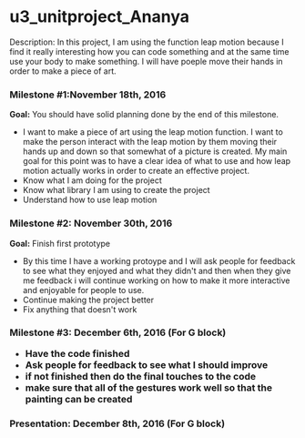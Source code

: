 # u3_unitproject_Ananya

Description: In this project, I am using the function leap motion because I find it really interesting how you can code something and at the same time use your body to make something. I will have poeple move their hands in order to make a piece of art. 

<h3>Milestone #1:November 18th, 2016 </h3>
  <strong>Goal:</strong> You should have solid planning done by the end of this milestone.
  <ul>
    <li>I want to make a piece of art using the leap motion function. I want to make the person interact with the leap motion by them moving their hands up and down so that somewhat of a picture is created. My main goal for this point was to have a clear idea of what to use and how leap motion actually works in order to create an effective project. </li> 
     <li>Know what I am doing for the project</li>
       <li>Know what library I am using to create the project</li>
         <li>Understand how to use leap motion</li>
  </ul>
</div>
 
<p>
  <h3>Milestone #2: November 30th, 2016 </h3>
  <strong>Goal:</strong> Finish first prototype 
  <ul>
    <li>By this time I have a working protoype and I will ask people for feedback to see what they enjoyed and what they didn't and then when they give me feedback i will continue working on how to make it more interactive and enjoyable for people to use. </li> 
     <li>Continue making the project better</li>
     <li>Fix anything that doesn't work</li>
     
  </ul>
</p>
 
<div>
  <h3>Milestone #3: December 6th, 2016 (For G block)</br>
  <ul>
    <li>Have the code finished</li>
    <li>Ask people for feedback to see what I should improve</li>
    <li>if not finished then do the final touches to the code</li>
    <li>make sure that all of the gestures work well so that the painting can be created</li>
  </ul>
</div>
 
<div>
  <h3><strong>Presentation:</strong> December 8th, 2016 (For G block)</br>
</div>

